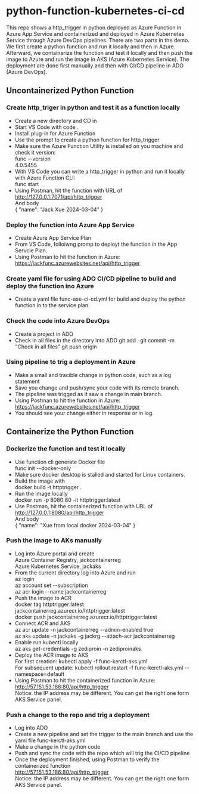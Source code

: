 # python-function-kubernetes-ci-cd
This repo shows a http_trigger in python deployed as Azure Function in Azure App Service and containerized and deployed in Azure Kubernetes Service through Azure DevOps pipelines. There are two parts in the demo. We first create a python function and run it locally and then in Azure. Afterward, we containerize the function and test it locally and then push the image to Azure and run the image in AKS (Azure Kubernetes Service). The deployment are done first manually and then with CI/CD pipeline in ADO (Azure DevOps).

## Uncontainerized Python Function  
### Create http_triger in python and test it as a function locally
- Create a new directory and CD in
- Start VS Code with
code .
- Install plug-in for Azure Function
- Use the prompt to create a python function for http_trigger 
- Make sure the Azure Function Utility is installed on you machine and check it version:  
func --version  
4.0.5455  
- With VS Code you can write a http_trigger in python and run it locally with Azure Function CLI:  
func start  
- Using Postman, hit the function with URL of  
http://127.0.0.1:7071/api/http_trigger  
And body  
{
    "name": "Jack Xue 2024-03-04"
}

### Deploy the function into Azure App Service
- Create Azure App Service Plan
- From VS Code, folloiwng promp to deployt the function in the App Servcie Plan.
- Using Postman to hit the function in Azure:  
https://jackfunc.azurewebsites.net/api/http_trigger

### Create yaml file for using ADO CI/CD pipeline to build and deploy the function ino Azure
- Create a yaml file func-ase-ci-cd.yml for build and deploy the python function in to the service plan.

### Check the code into Azure DevOps
- Create a project in ADO
- Check in all files in the directory into ADO
git add .
git commit -m "Check in all files"
git push origin <branch-name>

### Using pipeline to trig a deployment in Azure
- Make a small and tracible change in python code, such as a log statement
- Save you change and push/sync your code with its remote branch.
- The pipeline was trigged as it saw a change in main branch.
- Using Postman to hit the function in Azure:  
https://jackfunc.azurewebsites.net/api/http_trigger
- You should see your change either in response or in log.

## Containerize the Python Function
### Dockerize the function and test it locally
- Use function cli generate Docker file  
func init --docker-only
- Make sure docker desktop is stalled and started for Linux containers.
- Build the image with  
docker build -t httptrigger .
- Run the image locally  
docker run -p 8080:80 -it httptrigger:latest
- Use Postman, hit the containerized function with URL of  
http://127.0.0.1:8080/api/http_trigger  
And body  
{
    "name": "Xue from local docker 2024-03-04"
}

### Push the image to AKs manually
- Log into Azure portal and create  
Azure Container Registry, jackcontainerreg  
Azure Kubernetes Service, jackaks 
- From the current directory log into Azure and run  
az login  
az account set --subscription <you sub id>  
az acr login --name jackcontainerreg
- Push the image to ACR  
docker tag httptrigger:latest jackcontainerreg.azurecr.io/httptrigger:latest  
docker push jackcontainerreg.azurecr.io/httptrigger:latest
- Connect ACR and AKS  
az acr update -n jackcontainerreg --admin-enabled true  
az aks update -n jackaks -g jackrg --attach-acr jackcontainerreg
- Enable run kubectl locally  
az aks get-credentials -g zediproin -n zediproinaks
- Deploy the ACR image to AKS  
For first creation: kubectl apply -f func-kerctl-aks.yml  
For subsequent update: kubectl rollout restart -f func-kerctl-aks.yml --namespace=default
- Using Postman to hit the containerized function in Azure:  
http://57.151.53.186:80/api/http_trigger  
Notice: the IP address may be different. You can get the right one form AKS Service panel.

### Push a change to the repo and trig a deployment
- Log into ADO 
- Create a new pipeline and set the trigger to the main branch and use the yaml file func-kerctl-aks.yml
- Make a change in the python code
- Push and sync the code with the repo which will trig the CI/CD pipeline
- Once the deployment finished, using Postman to verify the containerized function  
http://57.151.53.186:80/api/http_trigger  
Notice: the IP address may be different. You can get the right one form AKS Service panel.
